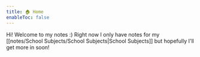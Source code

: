 ```yaml
---
title: 🏠 Home
enableToc: false
---
```


Hi! Welcome to my notes :)
Right now I only have notes for my [[notes/School Subjects/School Subjects|School Subjects]] but hopefully I'll get more in soon!

